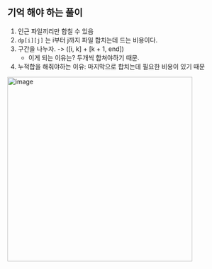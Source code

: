 ## 기억 해야 하는 풀이

1. 인근 파일끼리만 합칠 수 있음
2. `dp[i][j]` 는 i부터 j까지 파일 합치는데 드는 비용이다.
3. 구간을 나누자. -> ([i, k] + [k + 1, end])
    - 이게 되는 이유는? 두개씩 합쳐야하기 때문.
4. 누적합을 해줘야하는 이유: 마지막으로 합치는데 필요한 비용이 있기 때문

<img width="417" alt="image" src="https://github.com/user-attachments/assets/778c72b2-2c10-4506-acf9-e278a7a5608e" />
